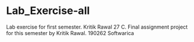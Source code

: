 # Lab_Exercise-all
Lab exercise for first semester. Kritik Rawal 27 C. 
Final assignment project for this semester by Kritik Rawal. 190262 Softwarica
